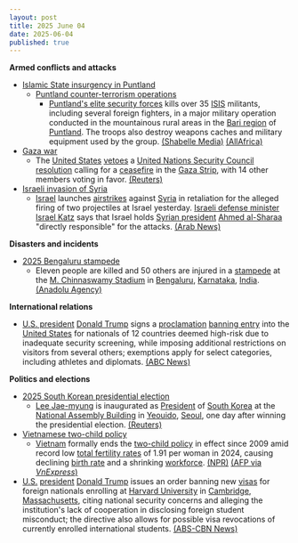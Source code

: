 ```yaml
---
layout: post
title: 2025 June 04
date: 2025-06-04
published: true
---
```



**Armed conflicts and attacks**

* [Islamic State insurgency in Puntland](https://en.wikipedia.org/wiki/Islamic_State_insurgency_in_Puntland "Islamic State insurgency in Puntland")
  + [Puntland counter-terrorism operations](https://en.wikipedia.org/wiki/Puntland_counter-terrorism_operations "Puntland counter-terrorism operations")
    - [Puntland's elite security forces](https://en.wikipedia.org/wiki/Puntland_Dervish_Force "Puntland Dervish Force") kills over 35 [ISIS](https://en.wikipedia.org/wiki/Islamic_State_%E2%80%93_Somalia_Province "Islamic State – Somalia Province") militants, including several foreign fighters, in a major military operation conducted in the mountainous rural areas in the [Bari region](https://en.wikipedia.org/wiki/Bari_Region "Bari Region") of [Puntland](https://en.wikipedia.org/wiki/Puntland "Puntland"). The troops also destroy weapons caches and military equipment used by the group. [(Shabelle Media)](https://shabellemedia.com/puntland-forces-kill-over-35-isis-fighters-in-major-offensive/) [(AllAfrica)](https://allafrica.com/stories/202506040308.html)
* [Gaza war](https://en.wikipedia.org/wiki/Gaza_war "Gaza war")
  + The [United States](https://en.wikipedia.org/wiki/United_States "United States") [vetoes](https://en.wikipedia.org/wiki/United_Nations_Security_Council_veto_power "United Nations Security Council veto power") a [United Nations Security Council](https://en.wikipedia.org/wiki/United_Nations_Security_Council "United Nations Security Council") [resolution](https://en.wikipedia.org/wiki/United_Nations_resolution "United Nations resolution") calling for a [ceasefire](https://en.wikipedia.org/wiki/Ceasefire "Ceasefire") in the [Gaza Strip](https://en.wikipedia.org/wiki/Gaza_Strip "Gaza Strip"), with 14 other members voting in favor. [(Reuters)](https://www.reuters.com/world/middle-east/us-backed-gaza-aid-group-halt-distribution-wednesday-un-vote-ceasefire-demand-2025-06-04/)
* [Israeli invasion of Syria](https://en.wikipedia.org/wiki/Israeli_invasion_of_Syria_%282024%E2%80%93present%29 "Israeli invasion of Syria (2024–present)")
  + [Israel](https://en.wikipedia.org/wiki/Israel "Israel") launches [airstrikes](https://en.wikipedia.org/wiki/Airstrike "Airstrike") against [Syria](https://en.wikipedia.org/wiki/Syria "Syria") in retaliation for the alleged firing of two projectiles at Israel yesterday. [Israeli defense minister](https://en.wikipedia.org/wiki/Ministry_of_Defense_%28Israel%29 "Ministry of Defense (Israel)") [Israel Katz](https://en.wikipedia.org/wiki/Israel_Katz "Israel Katz") says that Israel holds [Syrian president](https://en.wikipedia.org/wiki/Syrian_president "Syrian president") [Ahmed al-Sharaa](https://en.wikipedia.org/wiki/Ahmed_al-Sharaa "Ahmed al-Sharaa") "directly responsible" for the attacks. [(Arab News)](https://www.arabnews.com/node/2603293/middle-east)

**Disasters and incidents**

* [2025 Bengaluru stampede](https://en.wikipedia.org/wiki/2025_Bengaluru_stampede "2025 Bengaluru stampede")
  + Eleven people are killed and 50 others are injured in a [stampede](https://en.wikipedia.org/wiki/Crowd_crush "Crowd crush") at the [M. Chinnaswamy Stadium](https://en.wikipedia.org/wiki/M._Chinnaswamy_Stadium "M. Chinnaswamy Stadium") in [Bengaluru](https://en.wikipedia.org/wiki/Bengaluru "Bengaluru"), [Karnataka](https://en.wikipedia.org/wiki/Karnataka "Karnataka"), [India](https://en.wikipedia.org/wiki/India "India"). [(Anadolu Agency)](https://www.aa.com.tr/en/asia-pacific/11-killed-50-injured-in-stampede-outside-cricket-stadium-in-southern-india/3588843)

**International relations**

* [U.S. president](https://en.wikipedia.org/wiki/U.S._president "U.S. president") [Donald Trump](https://en.wikipedia.org/wiki/Donald_Trump "Donald Trump") signs a [proclamation](https://en.wikipedia.org/wiki/Presidential_proclamation "Presidential proclamation") [banning entry](https://en.wikipedia.org/wiki/Trump_travel_ban "Trump travel ban") into the [United States](https://en.wikipedia.org/wiki/United_States "United States") for nationals of 12 countries deemed high-risk due to inadequate security screening, while imposing additional restrictions on visitors from several others; exemptions apply for select categories, including athletes and diplomats. [(ABC News)](https://www.abc.net.au/news/2025-06-05/donald-trump-announces-new-travel-ban-against-12-countries/105379226)

**Politics and elections**

* [2025 South Korean presidential election](https://en.wikipedia.org/wiki/2025_South_Korean_presidential_election "2025 South Korean presidential election")
  + [Lee Jae-myung](https://en.wikipedia.org/wiki/Lee_Jae-myung "Lee Jae-myung") is inaugurated as [President](https://en.wikipedia.org/wiki/President_of_South_Korea "President of South Korea") of [South Korea](https://en.wikipedia.org/wiki/South_Korea "South Korea") at the [National Assembly Building](https://en.wikipedia.org/wiki/National_Assembly_Building_%28South_Korea%29 "National Assembly Building (South Korea)") in [Yeouido](https://en.wikipedia.org/wiki/Yeouido "Yeouido"), [Seoul](https://en.wikipedia.org/wiki/Seoul "Seoul"), one day after winning the presidential election. [(Reuters)](https://www.reuters.com/world/china/south-koreas-president-lee-jae-myung-takes-office-2025-06-04/)
* [Vietnamese two-child policy](https://en.wikipedia.org/wiki/Vietnamese_two-child_policy "Vietnamese two-child policy")
  + [Vietnam](https://en.wikipedia.org/wiki/Vietnam "Vietnam") formally ends the [two-child policy](https://en.wikipedia.org/wiki/Two-child_policy#Vietnam "Two-child policy") in effect since 2009 amid record low [total fertility rates](https://en.wikipedia.org/wiki/Total_fertility_rate "Total fertility rate") of 1.91 per woman in 2024, causing declining [birth rate](https://en.wikipedia.org/wiki/Birth_rate "Birth rate") and a shrinking [workforce](https://en.wikipedia.org/wiki/Workforce "Workforce"). [(NPR)](https://www.npr.org/2025/06/04/g-s1-70426/vietnam-ends-2-child-policy-population) [(AFP via *VnExpress*)](https://e.vnexpress.net/news/news/vietnam-scraps-two-child-limit-4894305.html)
* [U.S.](https://en.wikipedia.org/wiki/U.S. "U.S.") [president](https://en.wikipedia.org/wiki/President_of_the_United_States "President of the United States") [Donald Trump](https://en.wikipedia.org/wiki/Donald_Trump "Donald Trump") issues an order banning new [visas](https://en.wikipedia.org/wiki/Visa_policy_of_the_United_States "Visa policy of the United States") for foreign nationals enrolling at [Harvard University](https://en.wikipedia.org/wiki/Harvard_University "Harvard University") in [Cambridge, Massachusetts](https://en.wikipedia.org/wiki/Cambridge%2C_Massachusetts "Cambridge, Massachusetts"), citing national security concerns and alleging the institution's lack of cooperation in disclosing foreign student misconduct; the directive also allows for possible visa revocations of currently enrolled international students. [(ABS-CBN News)](https://www.abs-cbn.com/news/world/2025/6/5/trump-bans-visas-for-new-foreign-students-at-harvard-0908)
